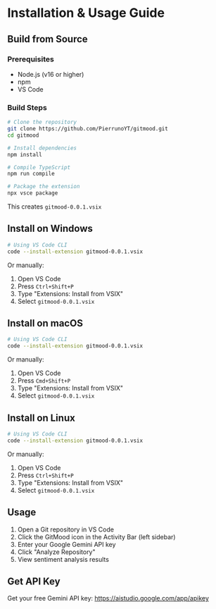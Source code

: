 # Installation & Usage Guide

## Build from Source

### Prerequisites
- Node.js (v16 or higher)
- npm
- VS Code

### Build Steps

```bash
# Clone the repository
git clone https://github.com/PierrunoYT/gitmood.git
cd gitmood

# Install dependencies
npm install

# Compile TypeScript
npm run compile

# Package the extension
npx vsce package
```

This creates `gitmood-0.0.1.vsix`

## Install on Windows

```bash
# Using VS Code CLI
code --install-extension gitmood-0.0.1.vsix
```

Or manually:
1. Open VS Code
2. Press `Ctrl+Shift+P`
3. Type "Extensions: Install from VSIX"
4. Select `gitmood-0.0.1.vsix`

## Install on macOS

```bash
# Using VS Code CLI
code --install-extension gitmood-0.0.1.vsix
```

Or manually:
1. Open VS Code
2. Press `Cmd+Shift+P`
3. Type "Extensions: Install from VSIX"
4. Select `gitmood-0.0.1.vsix`

## Install on Linux

```bash
# Using VS Code CLI
code --install-extension gitmood-0.0.1.vsix
```

Or manually:
1. Open VS Code
2. Press `Ctrl+Shift+P`
3. Type "Extensions: Install from VSIX"
4. Select `gitmood-0.0.1.vsix`

## Usage

1. Open a Git repository in VS Code
2. Click the GitMood icon in the Activity Bar (left sidebar)
3. Enter your Google Gemini API key
4. Click "Analyze Repository"
5. View sentiment analysis results

## Get API Key

Get your free Gemini API key: https://aistudio.google.com/app/apikey
